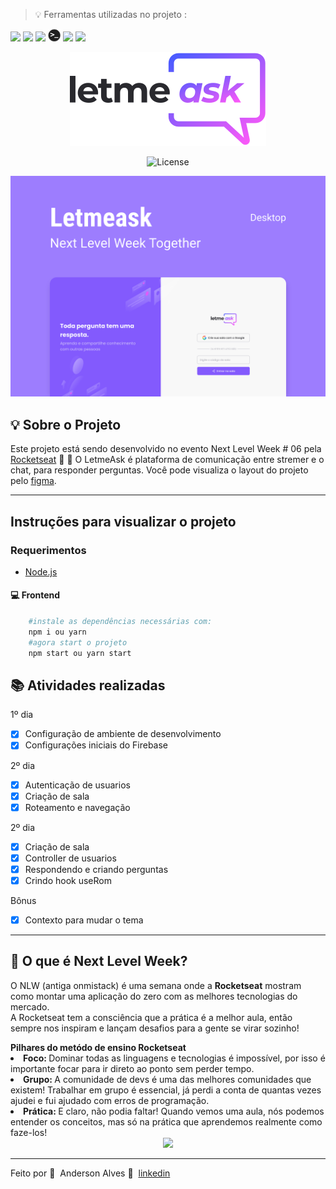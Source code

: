 > 💡 Ferramentas utilizadas no projeto :

<code><img height="20" src="https://upload.wikimedia.org/wikipedia/commons/thumb/a/a7/React-icon.svg/1200px-React-icon.svg.png"></code>
<code><img height="20" src="https://encrypted-tbn0.gstatic.com/images?q=tbn:ANd9GcSrNOA3NJoe1jTieGFscwIvsbd0Jpm6oEE_gA&usqp=CAU"></code>
<code><img height="20" src="https://encrypted-tbn0.gstatic.com/images?q=tbn:ANd9GcSJZSF61dO588rnQBCIXmOaSlYYi1pIBFW0npAtqGdx2PYzxA5aw4cwqxylqSdkS2Z_X5A&usqp=CAU"></code>
<code><img height="20" src="https://raw.githubusercontent.com/github/explore/80688e429a7d4ef2fca1e82350fe8e3517d3494d/topics/terminal/terminal.png"></code>
<code><img height="20" src="https://upload.wikimedia.org/wikipedia/commons/thumb/9/9a/Visual_Studio_Code_1.35_icon.svg/1024px-Visual_Studio_Code_1.35_icon.svg.png"></code>
<code><img height="20" src="https://hackagenda.com.br/wp-content/uploads/2021/03/nlw.png"></code>


<p align="center">
 <img alt="letmeask" title="Letmeask" src="https://raw.githubusercontent.com/AndersonAlvesCoelho/letmeask/c9a7a1b675b2c67a27fe5612e972db483f879dee/src/assets/images/logo.svg" />
</p>

<p align="center">
<img alt="License" src="https://img.shields.io/static/v1?label=license&message=MIT&color=8257E5&labelColor=000000">
</p>

<div align="center">
  <img src="https://raw.githubusercontent.com/AndersonAlvesCoelho/letmeask/c9a7a1b675b2c67a27fe5612e972db483f879dee/src/assets/images/capa.svg" />
</div>

## 💡 Sobre o Projeto

Este projeto está sendo desenvolvido no evento Next Level Week # 06 pela [Rocketseat](https://rocketseat.com.br/) 🚀&nbsp;💜
O LetmeAsk é plataforma de comunicação entre stremer e o chat, para responder perguntas.
Você pode visualiza o layout do projeto pelo [figma](https://www.figma.com/file/u0BQK8rCf2KgzcukdRRCWh/Letmeask/duplicate).

---

## Instruções para visualizar o projeto
### Requerimentos

- [Node.js](https://nodejs.org/en/download/)

#### 💻 Frontend

```bash
    #instale as dependências necessárias com:
    npm i ou yarn
    #agora start o projeto
    npm start ou yarn start
```

## 📚 Atividades realizadas

1º dia
- [x] Configuração de ambiente de desenvolvimento
- [x] Configurações iniciais do Firebase

2º dia
- [x] Autenticação de usuarios
- [x] Criação de sala
- [x] Roteamento e navegação

2º dia
- [x] Criação de sala
- [x] Controller de usuarios
- [x] Respondendo e criando perguntas
- [x] Crindo hook useRom

Bônus
- [x] Contexto para mudar o tema

---

## 📣 O que é Next Level Week?

<p> 
 O NLW (antiga onmistack) é uma semana onde a <strong>Rocketseat</strong> mostram como montar uma aplicação do zero com as melhores tecnologias do mercado.
<br>
A Rocketseat tem a consciência que a prática é a melhor aula, então sempre nos inspiram e lançam desafios para a gente se virar sozinho!
</p>
<strong>Pilhares do metódo de ensino Rocketseat</strong><br>
<li><strong>Foco: </strong> Dominar todas as linguagens e tecnologias é impossível, por isso é importante focar para ir direto ao ponto sem perder tempo.</li>
<li><strong>Grupo: </strong> A comunidade de devs é uma das melhores comunidades que existem! Trabalhar em grupo é essencial, já perdi a conta de quantas vezes ajudei e fui ajudado com erros de programação.</li>
<li><strong>Prática: </strong> E claro, não podia faltar! Quando vemos uma aula, nós podemos entender os conceitos, mas só na prática que aprendemos realmente como faze-los! </li>

<div align="center">
<img  src="https://www.notion.so/image/https%3A%2F%2Fs3-us-west-2.amazonaws.com%2Fsecure.notion-static.com%2F4b24bb94-c9ea-4984-a8cb-300ce4553abb%2Fnlw4-banner-github.png?table=block&id=d50c626b-7d28-4bfc-b9f0-ea2b42347e3e&spaceId=08f749ff-d06d-49a8-a488-9846e081b224&width=5120&userId=aaa75990-d584-4b7e-a045-99eb29503a22&cache=v2">
</div>

---

Feito por 💜&nbsp; Anderson Alves 👋 &nbsp;[linkedin](https://www.linkedin.com/in/anderson-alves-7b5587133/)
